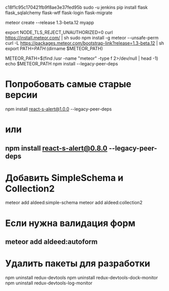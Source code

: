 
c18f1c95c170421fb9f8ae3e37fed95b
sudo -u jenkins pip install flask flask_sqlalchemy flask-wtf flask-login flask-migrate

meteor create --release 1.3-beta.12 myapp

export NODE_TLS_REJECT_UNAUTHORIZED=0
curl https://install.meteor.com/ | sh
    sudo npm install -g meteor --unsafe-perm
    curl -L https://packages.meteor.com/bootstrap-link?release=1.3-beta.12 | sh
export PATH=$PATH:$(dirname $METEOR_PATH)


METEOR_PATH=$(find /usr -name "meteor" -type f 2>/dev/null | head -1)
echo $METEOR_PATH
npm install --legacy-peer-deps

# Попробовать самые старые версии
npm install react-s-alert@1.0.0 --legacy-peer-deps
# или
npm install react-s-alert@0.8.0 --legacy-peer-deps
-------------
# Добавить SimpleSchema и Collection2
meteor add aldeed:simple-schema
meteor add aldeed:collection2

# Если нужна валидация форм
meteor add aldeed:autoform
---
# Удалить пакеты для разработки
npm uninstall redux-devtools
npm uninstall redux-devtools-dock-monitor  
npm uninstall redux-devtools-log-monitor
